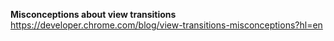 **Misconceptions about view transitions**  
https://developer.chrome.com/blog/view-transitions-misconceptions?hl=en
